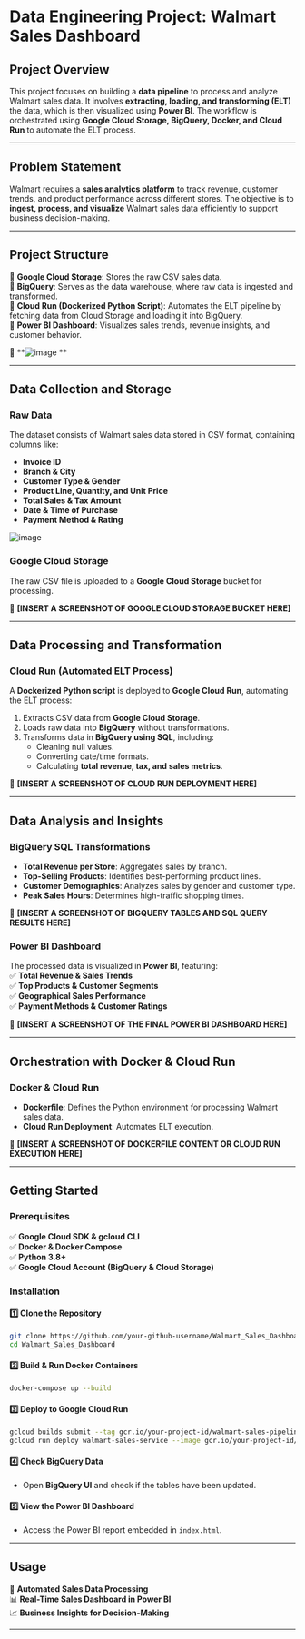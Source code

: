 # **Data Engineering Project: Walmart Sales Dashboard**  

## **Project Overview**  
This project focuses on building a **data pipeline** to process and analyze Walmart sales data. It involves **extracting, loading, and transforming (ELT)** the data, which is then visualized using **Power BI**. The workflow is orchestrated using **Google Cloud Storage, BigQuery, Docker, and Cloud Run** to automate the ELT process.  

---

## **Problem Statement**  
Walmart requires a **sales analytics platform** to track revenue, customer trends, and product performance across different stores. The objective is to **ingest, process, and visualize** Walmart sales data efficiently to support business decision-making.  

---

## **Project Structure**  

📂 **Google Cloud Storage**: Stores the raw CSV sales data.  
📂 **BigQuery**: Serves as the data warehouse, where raw data is ingested and transformed.  
📂 **Cloud Run (Dockerized Python Script)**: Automates the ELT pipeline by fetching data from Cloud Storage and loading it into BigQuery.  
📂 **Power BI Dashboard**: Visualizes sales trends, revenue insights, and customer behavior.  

📌 **![image](https://github.com/user-attachments/assets/aaf97e28-ea11-4a7b-8e30-803857832ae5)
**  

---

## **Data Collection and Storage**  

### **Raw Data**  
The dataset consists of Walmart sales data stored in CSV format, containing columns like:  
- **Invoice ID**  
- **Branch & City**  
- **Customer Type & Gender**  
- **Product Line, Quantity, and Unit Price**  
- **Total Sales & Tax Amount**  
- **Date & Time of Purchase**  
- **Payment Method & Rating**  

![image](https://github.com/user-attachments/assets/db6b7e9d-2272-482e-ae00-8fd298595854)
  

### **Google Cloud Storage**  
The raw CSV file is uploaded to a **Google Cloud Storage** bucket for processing.  

📌 **[INSERT A SCREENSHOT OF GOOGLE CLOUD STORAGE BUCKET HERE]**  

---

## **Data Processing and Transformation**  

### **Cloud Run (Automated ELT Process)**  
A **Dockerized Python script** is deployed to **Google Cloud Run**, automating the ELT process:  
1. Extracts CSV data from **Google Cloud Storage**.  
2. Loads raw data into **BigQuery** without transformations.  
3. Transforms data in **BigQuery using SQL**, including:  
   - Cleaning null values.  
   - Converting date/time formats.  
   - Calculating **total revenue, tax, and sales metrics**.  

📌 **[INSERT A SCREENSHOT OF CLOUD RUN DEPLOYMENT HERE]**  

---

## **Data Analysis and Insights**  

### **BigQuery SQL Transformations**  
- **Total Revenue per Store**: Aggregates sales by branch.  
- **Top-Selling Products**: Identifies best-performing product lines.  
- **Customer Demographics**: Analyzes sales by gender and customer type.  
- **Peak Sales Hours**: Determines high-traffic shopping times.  

📌 **[INSERT A SCREENSHOT OF BIGQUERY TABLES AND SQL QUERY RESULTS HERE]**  

### **Power BI Dashboard**  
The processed data is visualized in **Power BI**, featuring:  
✅ **Total Revenue & Sales Trends**  
✅ **Top Products & Customer Segments**  
✅ **Geographical Sales Performance**  
✅ **Payment Methods & Customer Ratings**  

📌 **[INSERT A SCREENSHOT OF THE FINAL POWER BI DASHBOARD HERE]**  

---

## **Orchestration with Docker & Cloud Run**  

### **Docker & Cloud Run**  
- **Dockerfile**: Defines the Python environment for processing Walmart sales data.  
- **Cloud Run Deployment**: Automates ELT execution.  

📌 **[INSERT A SCREENSHOT OF DOCKERFILE CONTENT OR CLOUD RUN EXECUTION HERE]**  

---

## **Getting Started**  

### **Prerequisites**  
✅ **Google Cloud SDK & gcloud CLI**  
✅ **Docker & Docker Compose**  
✅ **Python 3.8+**  
✅ **Google Cloud Account (BigQuery & Cloud Storage)**  

### **Installation**  

#### 1️⃣ **Clone the Repository**  
```sh
git clone https://github.com/your-github-username/Walmart_Sales_Dashboard.git
cd Walmart_Sales_Dashboard
```

#### 2️⃣ **Build & Run Docker Containers**  
```sh
docker-compose up --build
```

#### 3️⃣ **Deploy to Google Cloud Run**  
```sh
gcloud builds submit --tag gcr.io/your-project-id/walmart-sales-pipeline
gcloud run deploy walmart-sales-service --image gcr.io/your-project-id/walmart-sales-pipeline --platform managed
```

#### 4️⃣ **Check BigQuery Data**  
- Open **BigQuery UI** and check if the tables have been updated.  

#### 5️⃣ **View the Power BI Dashboard**  
- Access the Power BI report embedded in `index.html`.  

---

## **Usage**  

🚀 **Automated Sales Data Processing**  
📊 **Real-Time Sales Dashboard in Power BI**  
📈 **Business Insights for Decision-Making**  

---

